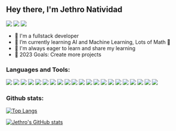 ## Hey there, I'm Jethro Natividad
<!-- [![](https://img.shields.io/badge/-@jethro-%231DA1F2?style=flat-square&logo=twitter&logoColor=ffffff)](https://twitter.com/xiaoluoboding) -->
[![](https://img.shields.io/badge/-@JethroNatividad-%23181717?style=flat-square&logo=github)](https://github.com/JethroNatividad)
[![](https://img.shields.io/badge/-@JethroNatividad-fff?style=flat-square&logo=stackoverflow)](https://stackoverflow.com/users/19807905/jethro)
[![](https://img.shields.io/badge/-@JethroNatividad-9cf?style=flat-square&logo=facebook)](https://www.facebook.com/bfasdfhsdfadfas/)
<!-- [![](https://img.shields.io/website?color=0ab9e6&style=flat-square&up_message=xlbd.me&url=https%3A%2F%2Fxlbd.me)](https://xlbd.me) -->

- 🔭 I'm a fullstack developer
- 🌱 I’m currently learning AI and Machine Learning, Lots of Math 🤯
- 👯 I'm always eager to learn and share my learning
- 🥅 2023 Goals: Create more projects


### Languages and Tools:
![](https://img.shields.io/badge/Language-Javascript-informational?style=flat&logoColor=white&color=2bbc8a)
![](https://img.shields.io/badge/Language-Python-informational?style=flat&logoColor=white&color=2bbc8a)
![](https://img.shields.io/badge/Frontend-React.js-informational?style=flat&logoColor=white&color=2bbc8a)
![](https://img.shields.io/badge/Frontend-Next.js-informational?style=flat&logoColor=white&color=2bbc8a)
![](https://img.shields.io/badge/Backend-Next.js-informational?style=flat&logoColor=white&color=2bbc8a)
![](https://img.shields.io/badge/Backend-Express.js-informational?style=flat&logoColor=white&color=2bbc8a)
![](https://img.shields.io/badge/Database-Mongodb-informational?style=flat&logoColor=white&color=2bbc8a)
![](https://img.shields.io/badge/Database-Postgresql-informational?style=flat&logoColor=white&color=2bbc8a)
![](https://img.shields.io/badge/Database-Firestore-informational?style=flat&logoColor=white&color=2bbc8a)
![](https://img.shields.io/badge/Tool-Tailwindcss-informational?style=flat&logoColor=white&color=2bbc8a)
![](https://img.shields.io/badge/Tools-NextAuth-informational?style=flat&logoColor=white&color=2bbc8a)
![](https://img.shields.io/badge/Tools-ReduxToolkit-informational?style=flat&logoColor=white&color=2bbc8a)
![](https://img.shields.io/badge/Tools-Prisma-informational?style=flat&logoColor=white&color=2bbc8a)
![](https://img.shields.io/badge/Tools-FirebaseAuth-informational?style=flat&logoColor=white&color=2bbc8a)
![](https://img.shields.io/badge/Tools-Docker-informational?style=flat&logoColor=white&color=2bbc8a)
![](https://img.shields.io/badge/Tools-Git-informational?style=flat&logoColor=white&color=2bbc8a)
![](https://img.shields.io/badge/Tools-Github-informational?style=flat&logoColor=white&color=2bbc8a)
![](https://img.shields.io/badge/Editor-Visual_Studio_Code-informational?style=flat&logoColor=white&color=2bbc8a)
![](https://img.shields.io/badge/OS-Linux-informational?style=flat&logoColor=white&color=2bbc8a)
![](https://img.shields.io/badge/OS-Windows-informational?style=flat&logoColor=white&color=2bbc8a)
![](https://img.shields.io/badge/Cloud-GCP-informational?style=flat&logoColor=white&color=2bbc8a)

### Github stats:
[![Top Langs](https://github-readme-stats.vercel.app/api/top-langs/?username=JethroNatividad&count_private=true&show_icons=true&theme=tokyonight&layout=compact)](https://github.com/JethroNatividad/github-readme-stats)
<br />

[![Jethro's GitHub stats](https://github-readme-stats.vercel.app/api?username=JethroNatividad&count_private=true&show_icons=true&theme=tokyonight)](https://github.com/JethroNatividad/github-readme-stats)




